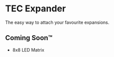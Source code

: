 # TEC Expander

The easy way to attach your favourite expansions.

## Coming Soon™
- 8x8 LED Matrix
